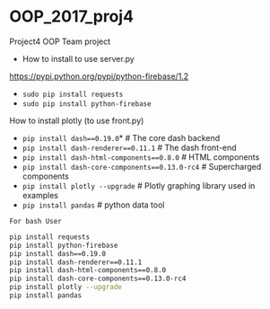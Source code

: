 # OOP_2017_proj4
Project4 OOP Team project

* How to install to use server.py
 
https://pypi.python.org/pypi/python-firebase/1.2
* `sudo pip install requests`
* `sudo pip install python-firebase`

How to install plotly (to use front.py)

* `pip install dash==0.19.0`* # The core dash backend
* `pip install dash-renderer==0.11.1`  # The dash front-end
* `pip install dash-html-components==0.8.0`  # HTML components
* `pip install dash-core-components==0.13.0-rc4` # Supercharged components
* `pip install plotly --upgrade`  # Plotly graphing library used in examples
* `pip install pandas` # python data tool



`For bash User`
```bash
pip install requests
pip install python-firebase
pip install dash==0.19.0
pip install dash-renderer==0.11.1
pip install dash-html-components==0.8.0
pip install dash-core-components==0.13.0-rc4
pip install plotly --upgrade
pip install pandas
```
